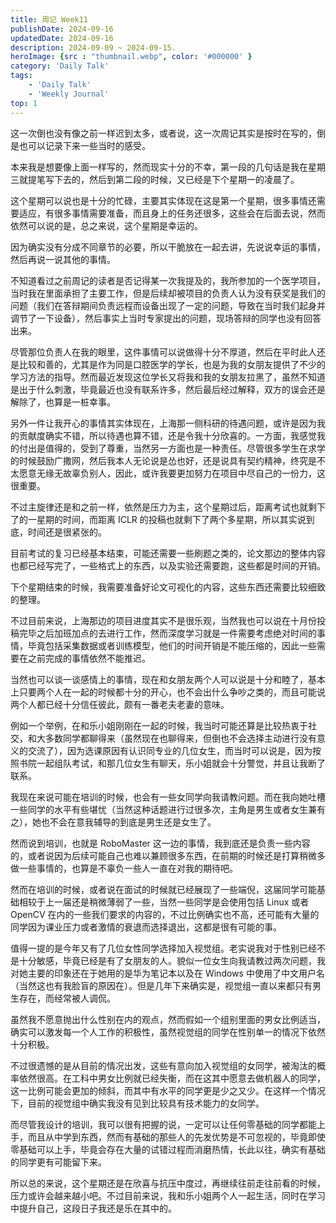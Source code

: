 ```yaml
---
title: 周记 Week11
publishDate: 2024-09-16
updatedDate: 2024-09-16
description: 2024-09-09 ~ 2024-09-15.
heroImage: {src : "thumbnail.webp", color: '#000000' }
category: 'Daily Talk'
tags:
    - 'Daily Talk'
    - 'Weekly Journal'
top: 1
---
```


这一次倒也没有像之前一样迟到太多，或者说，这一次周记其实是按时在写的，倒是也可以记录下来一些当时的感受。

本来我是想要像上面一样写的，然而现实十分的不幸，第一段的几句话是我在星期三就提笔写下去的，然后到第二段的时候，又已经是下个星期一的凌晨了。

这个星期可以说也是十分的忙碌，主要其实体现在这是第一个星期，很多事情还需要适应，有很多事情需要准备，而且身上的任务还很多，这些会在后面去说，然而依然可以说的是，总之来说，这个星期是幸运的。

因为确实没有分成不同章节的必要，所以干脆放在一起去讲，先说说幸运的事情，然后再说一说其他的事情。

不知道看过之前周记的读者是否记得某一次我提及的，我所参加的一个医学项目，当时我在里面承担了主要工作，但是后续却被项目的负责人认为没有获奖是我们的问题（我们在答辩期间负责远程而设备出现了一定的问题，导致在当时我们起身并调节了一下设备），然后事实上当时专家提出的问题，现场答辩的同学也没有回答出来。

尽管那位负责人在我的眼里，这件事情可以说做得十分不厚道，然后在平时此人还是比较和善的，尤其是作为同是口腔医学的学长，也是为我的女朋友提供了不少的学习方法的指导。然而最近发现这位学长又将我和我的女朋友拉黑了，虽然不知道是出于什么刺激，毕竟最近也没有联系许多，然后最后经过解释，双方的误会还是解除了，也算是一桩幸事。

另外一件让我开心的事情其实体现在，上海那一侧科研的待遇问题，或许是因为我的贡献度确实不错，所以待遇也算不错，还是令我十分欣喜的。一方面，我感觉我的付出是值得的，受到了尊重，当然另一方面也是一种责任。尽管很多学生在求学的时候鼓励广撒网，然后我本人无论说是怂也好，还是说具有契约精神，终究是不太愿意无缘无故辜负别人，因此，或许我要更加努力在项目中尽自己的一份力，这很重要。

不过主旋律还是和之前一样，依然是压力为主，这个星期过后，距离考试也就剩下了的一星期的时间，而距离 ICLR 的投稿也就剩下了两个多星期，所以其实说到底，时间还是很紧张的。

目前考试的复习已经基本结束，可能还需要一些刷题之类的，论文那边的整体内容也都已经写完了，一些格式上的东西，以及实验还需要跑，这些都是时间的开销。

下个星期结束的时候，我需要准备好论文可视化的内容，这些东西还需要比较细致的整理。

不过目前来说，上海那边的项目进度其实不是很乐观，当然我也可以说在十月份投稿完毕之后加班加点的去进行工作，然而深度学习就是一件需要考虑绝对时间的事情，毕竟包括采集数据或者训练模型，他们的时间开销是不能压缩的，因此一些需要在之前完成的事情依然不能推迟。

当然也可以谈一谈感情上的事情，现在和女朋友两个人可以说是十分和睦了，基本上只要两个人在一起的时候都十分的开心，也不会出什么争吵之类的，而且可能说两个人都已经十分信任彼此，颇有一番老夫老妻的意味。

例如一个举例，在和乐小姐刚刚在一起的时候，我当时可能还算是比较热衷于社交，和大多数同学都聊得来（虽然现在也聊得来，但倒也不会选择主动进行没有意义的交流了），因为选课原因有认识同专业的几位女生，而当时可以说是，因为按照书院一起组队考试，和那几位女生有聊天，乐小姐就会十分警觉，并且让我断了联系。

我现在来说可能在培训的时候，也会有一些女同学向我请教问题。而在我向她吐槽一些同学的水平有些堪忧（当然这种话题进行过很多次，主角是男生或者女生兼有之），她也不会在意我辅导的到底是男生还是女生了。

然而说到培训，也就是 RoboMaster 这一边的事情，我到底还是负责一些内容的，或者说因为后续可能自己也难以兼顾很多东西，在前期的时候还是打算稍微多做一些事情的，也算是不辜负一些人一直在对我的期待吧。

然而在培训的时候，或者说在面试的时候就已经展现了一些端倪，这届同学可能基础相较于上一届还是稍微薄弱了一些，当然一些同学是会使用包括 Linux 或者 OpenCV 在内的一些我们要求的内容的，不过比例确实也不高，还可能有大量的同学因为课业压力或者激情的衰退而选择退出，这都是很有可能的事。

值得一提的是今年又有了几位女性同学选择加入视觉组。老实说我对于性别已经不是十分敏感，毕竟已经是有了女朋友的人。貌似一位女生向我请教过两次问题，我对她主要的印象还在于她用的是华为笔记本以及在 Windows 中使用了中文用户名（当然这也有我脸盲的原因在）。但是几年下来确实是，视觉组一直以来都只有男生存在，而经常被人调侃。

虽然我不愿意抛出什么性别在内的观点，然而假如一个组别里面的男女比例适当，确实可以激发每一个人工作的积极性，虽然视觉组的同学在性别单一的情况下依然十分积极。

不过很遗憾的是从目前的情况出发，这些有意向加入视觉组的女同学，被淘汰的概率依然很高。在工科中男女比例就已经失衡，而在这其中愿意去做机器人的同学，这一比例可能会更加的倾斜，而其中有水平的同学更是少之又少。在这样一个情况下，目前的视觉组中确实我没有见到比较具有技术能力的女同学。

而尽管我设计的培训，我可以很有把握的说，一定可以让任何零基础的同学都能上手，而且从中学到东西，然而有基础的那些人的先发优势是不可忽视的，毕竟即使零基础可以上手，毕竟会存在大量的试错过程而消磨热情，长此以往，确实有基础的同学更有可能留下来。

所以总的来说，这个星期还是在欣喜与抗压中度过，再继续往前走往前看的时候，压力或许会越来越小吧。不过目前来说，我和乐小姐两个人一起生活，同时在学习中提升自己，这段日子我还是乐在其中的。